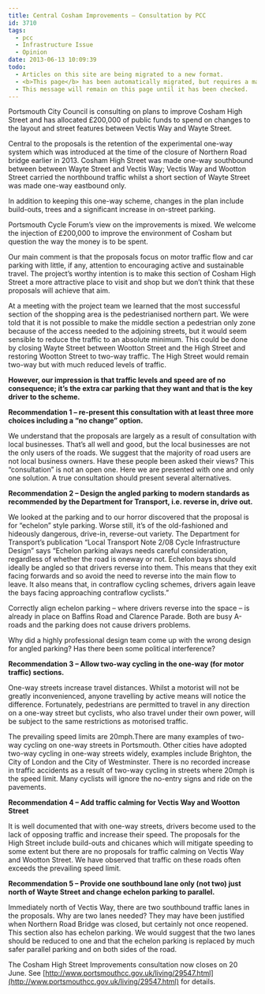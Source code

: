 ```yaml
---
title: Central Cosham Improvements – Consultation by PCC
id: 3710
tags:
  - pcc
  - Infrastructure Issue
  - Opinion
date: 2013-06-13 10:09:39
todo:
  - Articles on this site are being migrated to a new format.
  - <b>This page</b> has been automatically migrated, but requires a manual check-&amp;-tune to ensure the format and links all work as expected.
  - This message will remain on this page until it has been checked.
---
```


Portsmouth City Council is consulting on plans to improve Cosham High Street and has allocated £200,000 of public funds to spend on changes to the layout and street features between Vectis Way and Wayte Street.

Central to the proposals is the retention of the experimental one-way system which was introduced at the time of the closure of Northern Road bridge earlier in 2013\. Cosham High Street was made one-way southbound between between Wayte Street and Vectis Way; Vectis Way and Wootton Street carried the northbound traffic whilst a short section of Wayte Street was made one-way eastbound only.

In addition to keeping this one-way scheme, changes in the plan include build-outs, trees and a significant increase in on-street parking.

Portsmouth Cycle Forum’s view on the improvements is mixed. We welcome the injection of £200,000 to improve the environment of Cosham but question the way the money is to be spent.

Our main comment is that the proposals focus on motor traffic flow and car parking with little, if any, attention to encouraging active and sustainable travel. The project’s worthy intention is to make this section of Cosham High Street a more attractive place to visit and shop but we don’t think that these proposals will achieve that aim.

At a meeting with the project team we learned that the most successful section of the shopping area is the pedestrianised northern part. We were told that it is not possible to make the middle section a pedestrian only zone because of the access needed to the adjoining streets, but it would seem sensible to reduce the traffic to an absolute minimum. This could be done by closing Wayte Street between Wootton Street and the High Street and restoring Wootton Street to two-way traffic. The High Street would remain two-way but with much reduced levels of traffic.

**However, our impression is that traffic levels and speed are of no consequence; it’s the extra car parking that they want and that is the key driver to the scheme.**

**Recommendation 1 – re-present this consultation with at least three more choices including a “no change” option.**

We understand that the proposals are largely as a result of consultation with local businesses. That’s all well and good, but the local businesses are not the only users of the roads. We suggest that the majority of road users are not local business owners. Have these people been asked their views? This “consultation” is not an open one. Here we are presented with one and only one solution. A true consultation should present several alternatives.

**Recommendation 2 – Design the angled parking to modern standards as recommended by the Department for Transport, i.e. reverse in, drive out.**

We looked at the parking and to our horror discovered that the proposal is for “echelon” style parking. Worse still, it’s of the old-fashioned and hideously dangerous, drive-in, reverse-out variety. The Department for Transport’s publication “Local Transport Note 2/08 Cycle Infrastructure Design” says “Echelon parking always needs careful consideration, regardless of whether the road is one­way or not. Echelon bays should ideally be angled so that drivers reverse into them. This means that they exit facing forwards and so avoid the need to reverse into the main flow to leave. It also means that, in contraflow cycling schemes, drivers again leave the bays facing approaching contraflow cyclists.”

Correctly align echelon parking – where drivers reverse into the space – is already in place on Baffins Road and Clarence Parade. Both are busy A-roads and the parking does not cause drivers problems.

Why did a highly professional design team come up with the wrong design for angled parking? Has there been some political interference?

**Recommendation 3 – Allow two-way cycling in the one-way (for motor traffic) sections.**

One-way streets increase travel distances. Whilst a motorist will not be greatly inconvenienced, anyone travelling by active means will notice the difference. Fortunately, pedestrians are permitted to travel in any direction on a one-way street but cyclists, who also travel under their own power, will be subject to the same restrictions as motorised traffic.

The prevailing speed limits are 20mph.There are many examples of two-way cycling on one-way streets in Portsmouth. Other cities have adopted two-way cycling in one-way streets widely, examples include Brighton, the City of London and the City of Westminster. There is no recorded increase in traffic accidents as a result of two-way cycling in streets where 20mph is the speed limit. Many cyclists will ignore the no-entry signs and ride on the pavements.

**Recommendation 4 – Add traffic calming for Vectis Way and Wootton Street**

It is well documented that with one-way streets, drivers become used to the lack of opposing traffic and increase their speed. The proposals for the High Street include build-outs and chicanes which will mitigate speeding to some extent but there are no proposals for traffic calming on Vectis Way and Wootton Street. We have observed that traffic on these roads often exceeds the prevailing speed limit.

**Recommendation 5 – Provide one southbound lane only (not two) just north of Wayte Street and change echelon parking to parallel.**

Immediately north of Vectis Way, there are two southbound traffic lanes in the proposals. Why are two lanes needed? They may have been justified when Northern Road Bridge was closed, but certainly not once reopened. This section also has echelon parking. We would suggest that the two lanes should be reduced to one and that the echelon parking is replaced by much safer parallel parking and on both sides of the road.

The Cosham High Street Improvements consultation now closes on 20 June. See [http://www.portsmouthcc.gov.uk/living/29547.html](http://www.portsmouthcc.gov.uk/living/29547.html) for details.